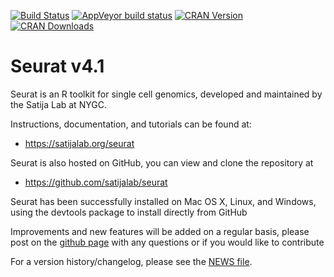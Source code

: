 [![Build Status](https://travis-ci.com/satijalab/seurat.svg?branch=master)](https://app.travis-ci.com:443/github/satijalab/seurat)
[![AppVeyor build status](https://ci.appveyor.com/api/projects/status/github/satijalab/seurat?branch=master&svg=true)](https://ci.appveyor.com/project/satijalab/seurat)
[![CRAN Version](https://www.r-pkg.org/badges/version/Seurat)](https://cran.r-project.org/package=Seurat)
[![CRAN Downloads](https://cranlogs.r-pkg.org/badges/Seurat)](https://cran.r-project.org/package=Seurat)

# Seurat v4.1

Seurat is an R toolkit for single cell genomics, developed and maintained by the Satija Lab at NYGC.

Instructions, documentation, and tutorials can be found at:

* https://satijalab.org/seurat

Seurat is also hosted on GitHub, you can view and clone the repository at

* https://github.com/satijalab/seurat

Seurat has been successfully installed on Mac OS X, Linux, and Windows, using the devtools package to install directly from GitHub

Improvements and new features will be added on a regular basis, please post on the [github page](https://github.com/satijalab/seurat) with any questions or if you would like to contribute

For a version history/changelog, please see the [NEWS file](https://github.com/satijalab/seurat/blob/master/NEWS.md).
